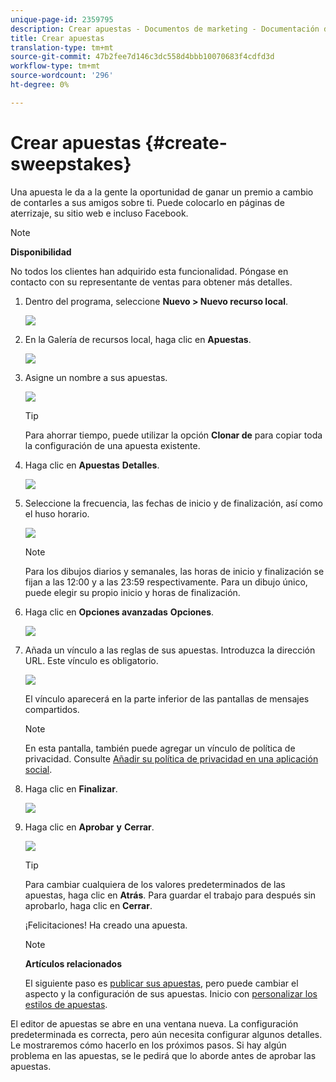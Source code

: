 ```yaml
---
unique-page-id: 2359795
description: Crear apuestas - Documentos de marketing - Documentación del producto
title: Crear apuestas
translation-type: tm+mt
source-git-commit: 47b2fee7d146c3dc558d4bbb10070683f4cdfd3d
workflow-type: tm+mt
source-wordcount: '296'
ht-degree: 0%

---
```



# Crear apuestas {#create-sweepstakes}

Una apuesta le da a la gente la oportunidad de ganar un premio a cambio de contarles a sus amigos sobre ti. Puede colocarlo en páginas de aterrizaje, su sitio web e incluso Facebook.

>[!NOTE]
>
>**Disponibilidad**
>
>No todos los clientes han adquirido esta funcionalidad. Póngase en contacto con su representante de ventas para obtener más detalles.

1. Dentro del programa, seleccione **Nuevo > Nuevo recurso local**.

   ![](assets/image2014-9-25-17-3a29-3a20.png)

1. En la Galería de recursos local, haga clic en **Apuestas**.

   ![](assets/image2014-9-25-17-3a29-3a31.png)

1. Asigne un nombre a sus apuestas.

   ![](assets/image2014-9-25-17-3a29-3a50.png)

   >[!TIP]
   >
   >Para ahorrar tiempo, puede utilizar la opción **Clonar de** para copiar toda la configuración de una apuesta existente.

1. Haga clic en **Apuestas** **Detalles**.

   ![](assets/image2014-9-25-17-3a32-3a37.png)

1. Seleccione la frecuencia, las fechas de inicio y de finalización, así como el huso horario.

   ![](assets/image2014-9-25-17-3a32-3a43.png)

   >[!NOTE]
   >
   >Para los dibujos diarios y semanales, las horas de inicio y finalización se fijan a las 12:00 y a las 23:59 respectivamente. Para un dibujo único, puede elegir su propio inicio y horas de finalización.

1. Haga clic en **Opciones avanzadas** **Opciones**.

   ![](assets/image2014-9-25-17-3a33-3a19.png)

1. Añada un vínculo a las reglas de sus apuestas. Introduzca la dirección URL. Este vínculo es obligatorio.

   ![](assets/image2014-9-25-17-3a33-3a30.png)

   El vínculo aparecerá en la parte inferior de las pantallas de mensajes compartidos.

   >[!NOTE]
   >
   >En esta pantalla, también puede agregar un vínculo de política de privacidad. Consulte [Añadir su política de privacidad en una aplicación social](../../../../product-docs/demand-generation/social/social-functions/add-your-privacy-policy-to-a-social-app.md).

1. Haga clic en **Finalizar**.

   ![](assets/image2014-9-25-17-3a34-3a2.png)

1. Haga clic en **Aprobar** **y** **Cerrar**.

   ![](assets/image2014-9-25-17-3a34-3a15.png)

   >[!TIP]
   >
   >Para cambiar cualquiera de los valores predeterminados de las apuestas, haga clic en **Atrás**. Para guardar el trabajo para después sin aprobarlo, haga clic en **Cerrar**.

   ¡Felicitaciones! Ha creado una apuesta.

   >[!NOTE]
   >
   >**Artículos relacionados**
   >
   >El siguiente paso es [publicar sus apuestas](publish-a-sweepstakes.md), pero puede cambiar el aspecto y la configuración de sus apuestas. Inicio con [personalizar los estilos de apuestas](customize-sweepstakes-styles.md).

El editor de apuestas se abre en una ventana nueva. La configuración predeterminada es correcta, pero aún necesita configurar algunos detalles. Le mostraremos cómo hacerlo en los próximos pasos.                    Si hay algún problema en las apuestas, se le pedirá que lo aborde antes de aprobar las apuestas.